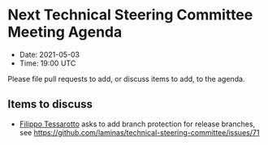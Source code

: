 # Next Technical Steering Committee Meeting Agenda

- Date: 2021-05-03
- Time: 19:00 UTC

Please file pull requests to add, or discuss items to add, to the agenda.

## Items to discuss

- [Filippo Tessarotto](https://github.com/Slamdunk) asks to add branch protection for release branches, see https://github.com/laminas/technical-steering-committee/issues/71

